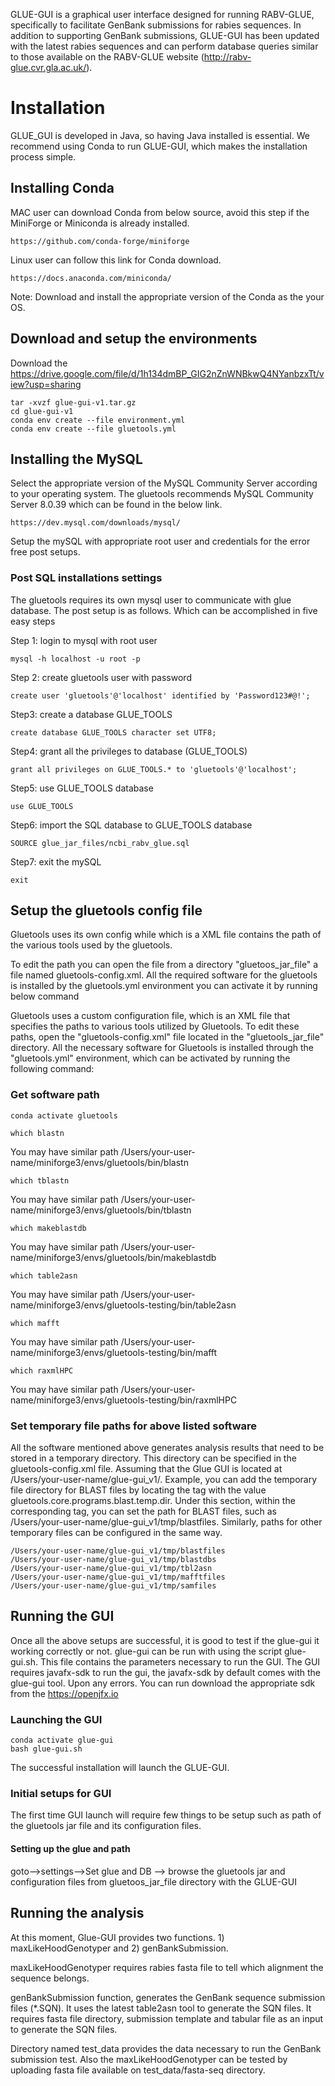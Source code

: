 GLUE-GUI is a graphical user interface designed for running RABV-GLUE, specifically to facilitate GenBank submissions for rabies sequences. In addition to supporting GenBank submissions, GLUE-GUI has been updated with the latest rabies sequences and can perform database queries similar to those available on the RABV-GLUE website (http://rabv-glue.cvr.gla.ac.uk/).

# Installation
GLUE_GUI is developed in Java, so having Java installed is essential. We recommend using Conda to run GLUE-GUI, which makes the installation process simple.

## Installing Conda 
MAC user can download Conda from below source, avoid this step if the MiniForge or Miniconda is already installed.

```shell
https://github.com/conda-forge/miniforge
```

Linux user can follow this link for Conda download.
```shell
https://docs.anaconda.com/miniconda/
```
Note: Download and install the appropriate version of the Conda as the your OS.


## Download and setup the environments

Download the https://drive.google.com/file/d/1h134dmBP_GIG2nZnWNBkwQ4NYanbzxTt/view?usp=sharing
```shell
tar -xvzf glue-gui-v1.tar.gz
cd glue-gui-v1
conda env create --file environment.yml
conda env create --file gluetools.yml
```

## Installing the MySQL
Select the appropriate version of the MySQL Community Server according to your operating system. The gluetools recommends MySQL Community Server 8.0.39 which can be found in the below link.

```shell
https://dev.mysql.com/downloads/mysql/
```
Setup the mySQL with appropriate root user and credentials for the error free post setups.

### Post SQL installations settings
The gluetools requires its own mysql user to communicate with glue database. The post setup is as follows. Which can be accomplished in five easy steps

Step 1: login to mysql with root user
```shell
mysql -h localhost -u root -p
```
Step 2: create gluetools user with password
```shell
create user 'gluetools'@'localhost' identified by 'Password123#@!';
```
Step3: create a database GLUE_TOOLS
```shell
create database GLUE_TOOLS character set UTF8;
```
Step4: grant all the privileges to database (GLUE_TOOLS)
```shell
grant all privileges on GLUE_TOOLS.* to 'gluetools'@'localhost';
```
Step5: use GLUE_TOOLS database
```shell
use GLUE_TOOLS
```
Step6: import the SQL database to GLUE_TOOLS database
```shell
SOURCE glue_jar_files/ncbi_rabv_glue.sql
```
Step7: exit the mySQL
```shell
exit
```

## Setup the gluetools config file
Gluetools uses its own config while which is a XML file contains the path of the various tools used by the gluetools. 

To edit the path you can open the file from a directory "gluetoos_jar_file" a file named gluetools-config.xml. All the required software for the gluetools is installed by the gluetools.yml environment you can activate it by running below command

Gluetools uses a custom configuration file, which is an XML file that specifies the paths to various tools utilized by Gluetools. To edit these paths, open the "gluetools-config.xml" file located in the "gluetools_jar_file" directory. All the necessary software for Gluetools is installed through the "gluetools.yml" environment, which can be activated by running the following command:

### Get software path
```shell
conda activate gluetools
```
```shell
which blastn
```
You may have similar path /Users/your-user-name/miniforge3/envs/gluetools/bin/blastn
```shell
which tblastn
```
You may have similar path /Users/your-user-name/miniforge3/envs/gluetools/bin/tblastn
```shell
which makeblastdb
```
You may have similar path /Users/your-user-name/miniforge3/envs/gluetools/bin/makeblastdb
```shell
which table2asn 
```
You may have similar path /Users/your-user-name/miniforge3/envs/gluetools-testing/bin/table2asn
```shell
which mafft
```
You may have similar path /Users/your-user-name/miniforge3/envs/gluetools-testing/bin/mafft
```shell
which raxmlHPC
```
You may have similar path /Users/your-user-name/miniforge3/envs/gluetools-testing/bin/raxmlHPC

### Set temporary file paths for above listed software
All the software mentioned above generates analysis results that need to be stored in a temporary directory. This directory can be specified in the gluetools-config.xml file. Assuming that the Glue GUI is located at /Users/your-user-name/glue-gui_v1/. Example, you can add the temporary file directory for BLAST files by locating the <name> tag with the value gluetools.core.programs.blast.temp.dir. Under this section, within the corresponding <value> tag, you can set the path for BLAST files, such as <value>/Users/your-user-name/glue-gui_v1/tmp/blastfiles</value>. Similarly, paths for other temporary files can be configured in the same way.

```
/Users/your-user-name/glue-gui_v1/tmp/blastfiles
/Users/your-user-name/glue-gui_v1/tmp/blastdbs
/Users/your-user-name/glue-gui_v1/tmp/tbl2asn
/Users/your-user-name/glue-gui_v1/tmp/mafftfiles
/Users/your-user-name/glue-gui_v1/tmp/samfiles
```


## Running the GUI
Once all the above setups are successful, it is good to test if the glue-gui it working correctly or not. glue-gui can be run with using the script glue-gui.sh. This file contains the parameters necessary to run the GUI. The GUI requires javafx-sdk to run the gui, the javafx-sdk by default comes with the glue-gui tool. Upon any errors. You can run download the appropriate sdk from the https://openjfx.io

### Launching the GUI
```shell
conda activate glue-gui
bash glue-gui.sh
```

The successful installation will launch the GLUE-GUI. 

### Initial setups for GUI

The first time GUI launch will require few things to be setup such as path of the gluetools jar file and its configuration files.

#### Setting up the glue and path
goto-->settings-->Set glue and DB --> browse the gluetools jar and configuration files from gluetoos_jar_file directory with the GLUE-GUI

## Running the analysis
At this moment, Glue-GUI provides two functions. 1) maxLikeHoodGenotyper and 2) genBankSubmission. 

maxLikeHoodGenotyper requires rabies fasta file to tell which alignment the sequence belongs. 

genBankSubmission function, generates the GenBank sequence submission files (*.SQN). It uses the latest table2asn tool to generate the SQN files. It requires fasta file directory, submission template and tabular file as an input to generate the SQN files.

Directory named test_data provides the data necessary to run the GenBank submission test. Also the maxLikeHoodGenotyper can be tested by uploading fasta file available on test_data/fasta-seq directory. 





